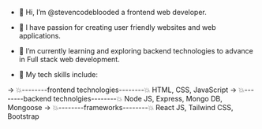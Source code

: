 - 👋 Hi, I’m @stevencodeblooded a frontend web developer.
  
- 👀 I have passion for creating user friendly websites and web applications.
  
- 🌱 I’m currently learning and exploring backend technologies to advance in Full stack web development.
- 💞️ My tech skills include:
  
-> 💥--------frontend technologies--------💥
HTML, CSS, JavaScript
-> 💥--------backend technolgies--------💥
Node JS, Express, Mongo DB, Mongoose
-> 💥--------frameworks--------💥
React JS, Tailwind CSS, Bootstrap

<!---
stevencodeblooded/stevencodeblooded is a ✨ special ✨ repository because its `README.md` (this file) appears on your GitHub profile.
You can click the Preview link to take a look at your changes.
--->

